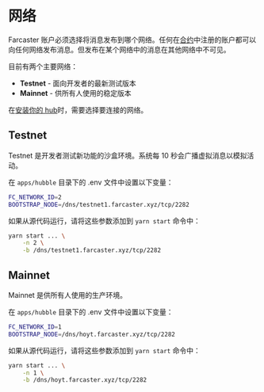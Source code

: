 # 网络

Farcaster 账户必须选择将消息发布到哪个网络。任何在[合约](../learn/architecture/contracts.md)中注册的账户都可以向任何网络发布消息。但发布在某个网络中的消息在其他网络中不可见。

目前有两个主要网络：

- **Testnet** - 面向开发者的最新测试版本
- **Mainnet** - 供所有人使用的稳定版本

在[安装你的 hub](./install.md)时，需要选择要连接的网络。

## Testnet

Testnet 是开发者测试新功能的沙盒环境。系统每 10 秒会广播虚拟消息以模拟活动。

在 `apps/hubble` 目录下的 .env 文件中设置以下变量：

```sh
FC_NETWORK_ID=2
BOOTSTRAP_NODE=/dns/testnet1.farcaster.xyz/tcp/2282
```

如果从源代码运行，请将这些参数添加到 `yarn start` 命令中：

```sh
yarn start ... \
    -n 2 \
    -b /dns/testnet1.farcaster.xyz/tcp/2282
```

## Mainnet

Mainnet 是供所有人使用的生产环境。

在 `apps/hubble` 目录下的 .env 文件中设置以下变量：

```sh
FC_NETWORK_ID=1
BOOTSTRAP_NODE=/dns/hoyt.farcaster.xyz/tcp/2282
```

如果从源代码运行，请将这些参数添加到 `yarn start` 命令中：

```sh
yarn start ... \
    -n 1 \
    -b /dns/hoyt.farcaster.xyz/tcp/2282
```
